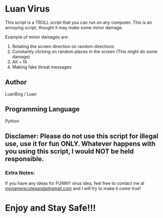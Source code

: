 # Luan Virus
This script is a TROLL script that you can run on any computer. This is an annoying script, thought it may make some minor damage.

Example of minor damages are:
1) Rotating the screen direction on random directions
2) Constantly clicking on random places in the screen (This might do some damage)
3) Alt + f4
4) Making fake threat messages

## Author
LuanBog / Luan

## Programming Language
Python

## Disclamer: Please do not use this script for illegal use, use it for fun ONLY. Whatever happens with you using this script, I would NOT be held responsible.

### Extra Notes:
If you have any ideas for FUNNY virus idea, feel free to contact me at mynameiscutepanda@gmail.com and I will try to make it come true!

# Enjoy and Stay Safe!!!